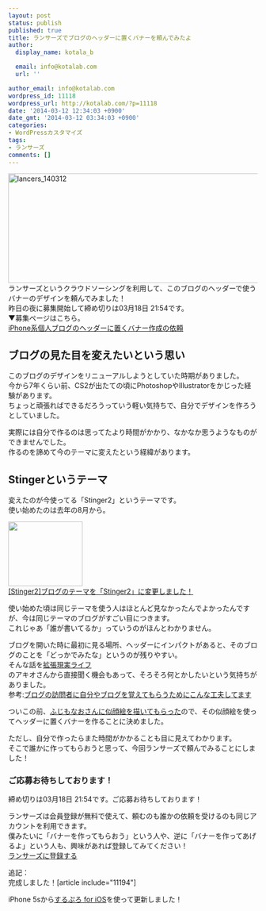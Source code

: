 ```yaml
---
layout: post
status: publish
published: true
title: ランサーズでブログのヘッダーに置くバナーを頼んでみたよ
author:
  display_name: kotala_b

  email: info@kotalab.com
  url: ''

author_email: info@kotalab.com
wordpress_id: 11118
wordpress_url: http://kotalab.com/?p=11118
date: '2014-03-12 12:34:03 +0900'
date_gmt: '2014-03-12 03:34:03 +0900'
categories:
- WordPressカスタマイズ
tags:
- ランサーズ
comments: []
---
```

<p><img src="http://kotalab.com/wp-content/uploads/lancers_140312-546x221.png" alt="lancers_140312" width="546" height="221" class="alignnone size-large wp-image-11113" /><br />
ランサーズというクラウドソーシングを利用して、このブログのヘッダーで使うバナーのデザインを頼んでみました！<br />
昨日の夜に募集開始して締め切りは03月18日 21:54です。<br />
▼募集ページはこちら。<br />
<a href="http://www.lancers.jp/affiliate/track?id=273946&link=%2Fwork%2Fdetail%2F292572" target="_blank">iPhone系個人ブログのヘッダーに置くバナー作成の依頼</a><br />
<!--more--></p>
<h2>ブログの見た目を変えたいという思い</h2>
<p>このブログのデザインをリニューアルしようとしていた時期がありました。<br />
今から7年くらい前、CS2が出たての頃にPhotoshopやIllustratorをかじった経験があります。<br />
ちょっと頑張ればできるだろうっていう軽い気持ちで、自分でデザインを作ろうとしていました。</p>
<p>実際には自分で作るのは思ってたより時間がかかり、なかなか思うようなものができませんでした。<br />
作るのを諦めて今のテーマに変えたという経緯があります。</p>
<h2>Stingerというテーマ</h2>
<p>変えたのが今使ってる「Stinger2」というテーマです。<br />
使い始めたのは去年の8月から。</p>
<div class="shht">
<div class="shhtimg"><a href="http://kotalab.com/change-stinger2"><img src="http://kotalab.com/wp-content/uploads/stinger2-448x294.jpg" alt="" width="150" height="130" /></a></div>
<div class="shhttext"><a href="http://kotalab.com/change-stinger2">[Stinger2]ブログのテーマを「Stinger2」に変更しました！</a><a href="http://b.hatena.ne.jp/entry/http://kotalab.com/change-stinger2" target="_blank"><img border="0" src="http://b.hatena.ne.jp/entry/image/http://kotalab.com/change-stinger2" alt="" /></a></div>
</div>
<p>使い始めた頃は同じテーマを使う人はほとんど見なかったんでよかったんですが、今は同じテーマのブログがすごい目につきます。<br />
これじゃあ「誰が書いてるか」っていうのがほんとわかりません。</p>
<p>ブログを開いた時に最初に見る場所、ヘッダーにインパクトがあると、そのブログのことを「どっかでみたな」というのが残りやすい。<br />
そんな話を<a href="http://akio0911.net/" target="_blank">拡張現実ライフ</a><a href="http://b.hatena.ne.jp/entry/http://akio0911.net/" target="_blank"><img border="0" src="http://b.hatena.ne.jp/entry/image/http://akio0911.net/" alt="" /></a><br />
のアキオさんから直接聞く機会もあって、そろそろ何とかしたいという気持ちがありました。<br />
参考:<a href="http://akio0911.net/archives/27222" target="_blank">ブログの訪問者に自分やブログを覚えてもらうためにこんな工夫してます</a><a href="http://b.hatena.ne.jp/entry/http://akio0911.net/archives/27222" target="_blank"><img border="0" src="http://b.hatena.ne.jp/entry/image/http://akio0911.net/archives/27222" alt="" /></a></p>
<p>ついこの前、<a href="http://kotalab.com/new-icon" title="ふじもなおさんに似顔絵を書いてもらいました！">ふじもなおさんに似顔絵を描いてもらった</a>ので、その似顔絵を使ってヘッダーに置くバナーを作ることに決めました。</p>
<p>ただし、自分で作ったらまた時間がかかることも目に見えてわかります。<br />
そこで誰かに作ってもらおうと思って、今回ランサーズで頼んでみることにしました！</p>
<h3>ご応募お待ちしております！</h3>
<p>締め切りは03月18日 21:54です。ご応募お待ちしております！</p>
<p>ランサーズは会員登録が無料で使えて、頼むのも誰かの依頼を受けるのも同じアカウントを利用できます。<br />
僕みたいに「バナーを作ってもらおう」という人や、逆に「バナーを作ってあげるよ」という人も、興味があれば登録してみてください！<br />
<a href="http://www.lancers.jp/affiliate/track?id=273946&link=%2F" target=_blank>ランサーズに登録する</a></p>
<p>追記：<br />
完成しました！[article include="11194"]</p>
<p>iPhone 5sから<a href="https://itunes.apple.com/jp/app/surupuro-for-ios-buroguedita/id436676299?mt=8&uo=4&at=10l4yU" rel="nofollow" target="_blank">するぷろ for iOS</a>を使って更新しました！</p>
